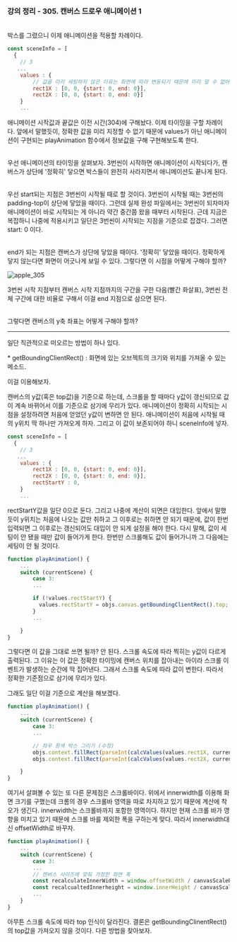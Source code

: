 ### 강의 정리 - 305. 캔버스 드로우 애니메이션 1

<br />
박스를 그렸으니 이제 애니메이션을 적용할 차례이다.

```javascript
const sceneInfo = [
  {
    // 3
   ...
    values : {
        // 값을 미리 세팅하지 않은 이유는 화면에 따라 변동되기 때문에 미리 알 수 없어서이다. 스크롤 할 때 계산됨
        rect1X : [0, 0, {start: 0, end: 0}],
        rect2X : [0, 0, {start: 0, end: 0}]
    }
    ...
```

애니메이션 시작값과 끝값은 이전 시간(304)에 구해놨다. 이제 타이밍을 구할 차례이다. 앞에서 말했듯이, 정확한 값을 미리 지정할 수 없기 때문에 values가 아닌 애니메이션이 구현되는 playAnimation 함수에서 정보값을 구해 구현해보도록 한다.

<br />
우선 애니메이션의 타이밍을 살펴보자. 3번씬이 시작하면 애니메이션이 시작되다가, 캔버스가 상단에 '정확히' 닿으면 박스들이 완전히 사라지면서 애니메이션도 끝나게 된다.

<br />우선 start되는 지점은 3번씬이 시작될 때로 할 것이다. 3번씬이 시작될 때는 3번씬의 padding-top이 상단에 닿았을 때이다. 그런데 실제 완성 파일에서는 3번씬이 되자마자 애니메이션이 바로 시작되는 게 아니라 약간 중간쯤 왔을 때부터 시작된다. 근데 지금은 복잡하니 나중에 적용시키고 일단은 3번씬이 시작되는 지점을 기준으로 잡겠다. 그러면 start: 0 이다.

<br /> end가 되는 지점은 캔버스가 상단에 닿았을 때이다. '정확히' 닿았을 때이다. 정확하게 닿지 않는다면 화면이 어긋나게 보일 수 있다. 그렇다면 이 시점을 어떻게 구해야 할까?

![apple_305](https://user-images.githubusercontent.com/75867748/102481246-ce023f00-40a4-11eb-9fe4-2bb4401e7e39.png)

3번씬 시작 지점부터 캔버스 시작 지점까지의 구간을 구한 다음(빨간 화살표), 3번씬 전체 구간에 대한 비율로 구해서 이걸 end 지점으로 삼으면 된다.

<br />
그렇다면 캔버스의 y축 좌표는 어떻게 구해야 할까?

<br />

---

일단 직관적으로 떠오르는 방법이 하나 있다.

\* getBoundingClientRect() : 화면에 있는 오브젝트의 크기와 위치를 가져올 수 있는 메소드.

이걸 이용해보자.

캔버스의 y값(혹은 top값)을 기준으로 하는데, 스크롤을 할 때마다 y값이 갱신되므로 값이 계속 바뀌어서 이를 기준으로 삼기에 무리가 있다. 애니메이션이 정확히 시작되는 시점을 설정하려면 처음에 얻었던 y값이 변하면 안 된다. 애니메이션이 처음에 시작될 때의 y위치 딱 하나만 가져오게 하자. 그리고 이 값이 보존되어야 하니 sceneInfo에 넣자.

```javascript
const sceneInfo = [
  {
    // 3
   ...
    values : {
        rect1X : [0, 0, {start: 0, end: 0}],
        rect2X : [0, 0, {start: 0, end: 0}],
        rectStartY : 0,
    }
    ...
```

rectStartY값을 일단 0으로 둔다. 그리고 나중에 계산이 되면은 대입한다. 앞에서 말했듯이 y위치는 처음에 나오는 값만 취하고 그 이후로는 취하면 안 되기 때문에, 값이 한번 입력되면 그 이후로는 갱신되어도 대입이 안 되게 설정을 해야 한다. 다시 말해, 값이 세팅이 안 됐을 때만 값이 들어가게 한다. 한번만 스크롤해도 값이 들어가니까 그 다음에는 세팅이 안 될 것이다.

```javascript
function playAnimation() {
    ...
    switch (currentScene) {
        case 3:
        ...

        if (!values.rectStartY) {
          values.rectStartY = objs.canvas.getBoundingClientRect().top;
        }
        ...

    }
}
```

그렇다면 이 값을 그대로 쓰면 될까? 안 된다. 스크롤 속도에 따라 찍히는 y값이 다르게 출력된다. 그 이유는 이 값은 정확한 타이밍에 캔버스 위치를 잡아내는 아이라 스크롤 이벤트가 발생하는 순간에 딱 집어낸다. 그래서 스크롤 속도에 따라 값이 변한다. 따라서 정확한 기준점으로 삼기에 무리가 있다.

그래도 일단 이걸 기준으로 계산을 해보겠다.
<br />

```javascript
function playAnimation() {
    ...
    switch (currentScene) {
        case 3:
        ...

        // 좌우 흰색 박스 그리기 (수정)
        objs.context.fillRect(parseInt(calcValues(values.rect1X, currentYOffset)), 0, parseInt(whiteRectWidth), objs.canvas.height);
        objs.context.fillRect(parseInt(calcValues(values.rect2X, currentYOffset)), 0, parseInt(whiteRectWidth), objs.canvas.height);

    }
}
```

여기서 살펴볼 수 있는 또 다른 문제점은 스크롤바이다. 위에서 innerwidth를 이용해 화면 크기를 구했는데 크롬의 경우 스크롤바 영역을 따로 차지하고 있기 때문에 계산에 착오가 생긴다. innerwidth는 스크롤바까지 포함한 영역이다. 하지만 현재 스크롤 바가 영향을 미치고 있기 때문에 스크롤 바를 제외한 폭을 구하는게 맞다. 따라서 innerwidth대신 offsetWidth로 바꾸자.

```javascript
function playAnimation() {
    ...
    switch (currentScene) {
        case 3:
        ...
        // 캔버스 사이즈에 맞춰 가정한 화면 폭
        const recalculateInnerWidth = window.offsetWidth / canvasScaleRatio;
        const recalcualtedInnerheight = window.innerHeight / canvasScaleRatio;
        ...
    }
}
```

아무튼 스크롤 속도에 따라 top 인식이 달라진다. 결론은 getBoundingClinentRect()의 top값을 가져오지 않을 것이다. 다른 방법을 찾아보자.
